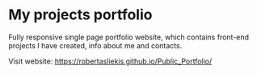 # My projects portfolio

Fully responsive single page portfolio website, which contains front-end projects I have created, info about me and contacts.

Visit website: https://robertasliekis.github.io/Public_Portfolio/
